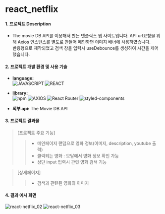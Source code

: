 # react_netflix

#### 1. 프로젝트 Description
- The movie DB API를 이용해서 만든 넷플릭스 웹 사이트입니다. 
API url요청을 위해 Axios 인스턴스를 별도로 만들어 메인화면 이미지 배너에 사용하였습니다.  
반응형으로 제작되었고 검색 창을 입력시 useDebounce를 생성하여 시간을 제어했습니다.

 

#### 2. 프로젝트 개발 환경 및 사용 기술
- **language:** <br>
![JAVASCRIPT](https://img.shields.io/badge/javaScript-ededed?style=for-the-badge&logo=javaScript&logoColor=F7DF1E)
![REACT](https://img.shields.io/badge/react-ededed?style=for-the-badge&logo=react&logoColor=61DAFB)

- **library:** <br>
![npm](https://img.shields.io/badge/npm-ededed?style=for-the-badge&logo=npm&logoColor=2C8EBB)
![AXIOS](https://img.shields.io/badge/Axios-ededed?style=for-the-badge&logo=Axios&logoColor=5A29E4)
![React Router](https://img.shields.io/badge/ReactRouter-ededed?style=for-the-badge&logo=ReactRouter&logoColor=CA4245)
![styled-components](https://img.shields.io/badge/styledcomponents-ededed?style=for-the-badge&logo=styledcomponents&logoColor=CA4245)

- **외부 api:** The Movie DB API
 

#### 3. 프로젝트 결과물
> [프로젝트 주요 기능]
 > > - 메인페이지 랜덤으로 영화 정보(이미지, description, youtube 출력)
 > > - 클릭되는 영화 : 모달에서 영화 정보 확인 가능
 > > - 상단 input 입력시 관련 영화 검색 기능

> [상세페이지]
 > > - 검색과 관련된 영화의 이미지

#### 4. 결과 예시 화면
![react-netflix_02](https://user-images.githubusercontent.com/57528886/205677072-dd46f713-e484-4f65-90b5-8629ab7367b1.png)
![react-netflix_03](https://user-images.githubusercontent.com/57528886/205677087-7615f891-0574-4645-946d-2cdac1d5b3c8.png)

